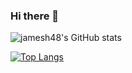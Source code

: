 ### Hi there 👋


![jamesh48's GitHub stats](https://github-readme-stats.vercel.app/api?username=jamesh48&theme=tokyonight&show_icons=true&count_private=true)


[![Top Langs](https://github-readme-stats.vercel.app/api/top-langs/?username=jamesh48)](https://github.com/anuraghazra/github-readme-stats)
<!--
**jamesh48/jamesh48** is a ✨ _special_ ✨ repository because its `README.md` (this file) appears on your GitHub profile.

Here are some ideas to get you started:

- 🔭 I’m currently working on ...
- 🌱 I’m currently learning ...
- 👯 I’m looking to collaborate on ...
- 🤔 I’m looking for help with ...
- 💬 Ask me about ...
- 📫 How to reach me: ...
- 😄 Pronouns: ...
- ⚡ Fun fact: ...
-->
